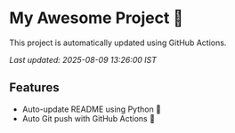 # My Awesome Project 🚀

This project is automatically updated using GitHub Actions.

_Last updated: 2025-08-09 13:26:00 IST_

## Features
- Auto-update README using Python 🐍
- Auto Git push with GitHub Actions 🤖
